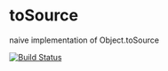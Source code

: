 # toSource
naive implementation of Object.toSource

[![Build Status](https://travis-ci.org/pitermarx/toSource.svg?branch=master)](https://travis-ci.org/pitermarx/toSource)
